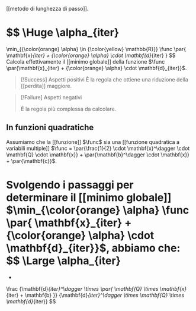 [[metodo di lunghezza di passo]].

$$
\Huge
\alpha_{iter}
= 
\min_{{\color{orange} \alpha} \in {\color{yellow} \mathbb{R}}} 
\func \par{
	\mathbf{x}_{iter} + {\color{orange} \alpha} \cdot \mathbf{d}_{iter}
}
$$
Calcola effettivamente il [[minimo globale]] della funzione $\func \par{\mathbf{x}_{iter} + {\color{orange} \alpha} \cdot \mathbf{d}_{iter}}$.

> [!Success] Aspetti positivi
> È la regola che ottiene una riduzione della [[perdita]] maggiore.

> [!Failure] Aspetti negativi
>
> È la regola più complessa da calcolare.

## In funzioni quadratiche

Assumiamo che la [[funzione]] $\func$ sia una [[funzione quadratica a variabili multiple]] $\func = \par{\frac{1}{2} \cdot \mathbf{x}^\dagger \cdot \mathbf{Q} \cdot \mathbf{x}} + \par{\mathbf{b}^\dagger \cdot \mathbf{x}} + \par{\mathbf{c}}$.

Svolgendo i passaggi per determinare il [[minimo globale]] $\min_{\color{orange} \alpha} \func \par{	\mathbf{x}_{iter} + {\color{orange} \alpha} \cdot \mathbf{d}_{iter}}$, abbiamo che:
$$
\Large
\alpha_{iter}
=
-
\frac
{\mathbf{d}_{iter}^\dagger \times \par{ \mathbf{Q} \times \mathbf{x}_{iter} + \mathbf{b} }}
{\mathbf{d}_{iter}^\dagger \times \mathbf{Q} \times \mathbf{d}_{iter}}
$$
